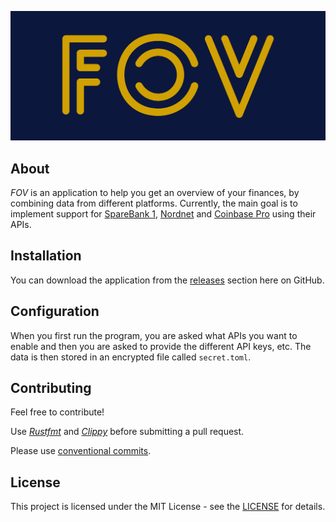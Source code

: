 ![FOV](media/logo/cover.png)

## About
*FOV* is an application to help you get an overview of your finances, by combining data from different platforms. Currently, the main goal is to implement support for [SpareBank 1](https://www.sparebank1.no), [Nordnet](https://www.nordnet.no/no) and [Coinbase Pro](https://pro.coinbase.com/) using their APIs.

## Installation
You can download the application from the [releases](https://github.com/jonassterud/fov/releases) section here on GitHub.

## Configuration
When you first run the program, you are asked what APIs you want to enable and then you are asked to provide the different API keys, etc. The data is then stored in an encrypted file called `secret.toml`.

## Contributing
Feel free to contribute!

Use *[Rustfmt](https://github.com/rust-lang/rustfmt)* and *[Clippy](https://github.com/rust-lang/rust-clippy)* before submitting a pull request.

Please use [conventional commits](https://www.conventionalcommits.org/en/v1.0.0/).

## License
This project is licensed under the MIT License - see the [LICENSE](./LICENSE) for details.